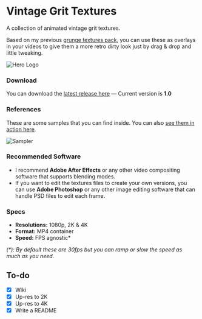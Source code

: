 # Vintage Grit Textures
A collection of animated vintage grit textures.

Based on my previous [grunge textures pack](https://github.com/darriagada/Gritkit), you can use these as overlays in your videos to give them a more retro dirty look just by drag & drop and little tweaking.

![Hero Logo](https://github.com/darriagada/vintage-grit-textures/blob/master/_assets/hero.png)

### Download
You can download the [latest release here](https://github.com/darriagada/vintage-grit-textures/releases/latest) — Current version is **1.0**

### References
These are some samples that you can find inside. You can also [see them in action here](https://vimeo.com/462230867).

![Sampler](https://github.com/darriagada/vintage-grit-textures/blob/master/_assets/sampler_mono.gif)

### Recommended Software
* I recommend **Adobe After Effects** or any other video compositing software that supports blending modes.
* If you want to edit the textures files to create your own versions, you can use **Adobe Photoshop** or any other image editing software that can handle PSD files to edit each frame.

### Specs
- **Resolutions:** 1080p, 2K & 4K
- **Format:** MP4 container
- **Speed:** FPS agnostic*

_(*): By default these are 30fps but you can ramp or slow the speed as much as you need._


## To-do
- [x] Wiki
- [x] Up-res to 2K
- [x] Up-res to 4K
- [x] Write a README
